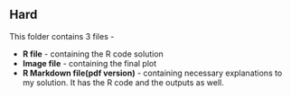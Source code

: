## Hard

This folder contains 3 files -
  - **R file** - containing the R code solution 
  - **Image file** - containing the final plot 
  - **R Markdown file(pdf version)** - containing necessary explanations to my solution. It has the R code and the outputs as well. 

